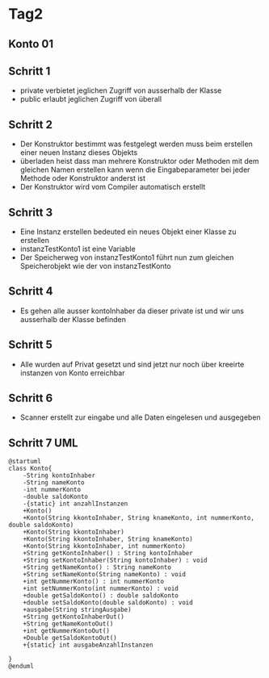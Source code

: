# Tag2

## Konto 01

## Schritt 1
* private verbietet jeglichen Zugriff von ausserhalb der Klasse
* public erlaubt jeglichen Zugriff von überall

## Schritt 2
* Der Konstruktor bestimmt was festgelegt werden muss beim erstellen einer neuen Instanz dieses Objekts
* überladen heist dass man mehrere Konstruktor oder Methoden mit dem gleichen Namen erstellen kann wenn die Eingabeparameter bei jeder Methode oder Konstruktor anderst ist
* Der Konstruktor wird vom Compiler automatisch erstellt

## Schritt 3
* Eine Instanz erstellen bedeuted ein neues Objekt einer Klasse zu erstellen
* instanzTestKonto1 ist eine Variable
* Der Speicherweg von instanzTestKonto1 führt nun zum gleichen Speicherobjekt wie der von instanzTestKonto

## Schritt 4
* Es gehen alle ausser kontoInhaber da dieser private ist und wir uns ausserhalb der Klasse befinden

## Schritt 5
* Alle wurden auf Privat gesetzt und sind jetzt nur noch über kreeirte instanzen von Konto erreichbar

## Schritt 6
* Scanner erstellt zur eingabe und alle Daten eingelesen und ausgegeben

## Schritt 7 UML

```plantuml
@startuml
class Konto{
    -String kontoInhaber
    -String nameKonto
    -int nummerKonto
    -double saldoKonto
    -{static} int anzahlInstanzen
    +Konto()
    +Konto(String kkontoInhaber, String knameKonto, int nummerKonto, double saldoKonto)
    +Konto(String kkontoInhaber)
    +Konto(String kkontoInhaber, String knameKonto)
    +Konto(String kkontoInhaber, int nummerKonto)
    +String getKontoInhaber() : String kontoInhaber
    +String setKontoInhaber(String kontoInhaber) : void
    +String getNameKonto() : String nameKonto
    +String setNameKonto(String nameKonto) : void
    +int getNummerKonto() : int nummerKonto
    +int setNummerKonto(int nummerKonto) : void
    +double getSaldoKonto() : double saldoKonto
    +double setSaldoKonto(double saldoKonto) : void
    +ausgabe(String stringAusgabe)
    +String getKontoInhaberOut()
    +String getNameKontoOut()
    +int getNummerKontoOut()
    +Double getSaldoKontoOut()
    +{static} int ausgabeAnzahlInstanzen
    
}
@enduml
```